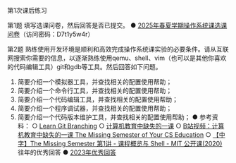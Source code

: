 第1次课后练习

第1题
填写选课问卷，然后回答是否已提交。
● [2025年春夏学期操作系统课选课问卷](http://oscourse2019.mikecrm.com/kwIY4Ti)（访问密码：D7t1y5w4r）

第2题
熟练使用开发环境是顺利和高效完成操作系统课实验的必要条件。请从互联网搜索你需要的信息，以逐渐熟练使用qemu、shell、vim（也可以是其他你喜欢的代码编辑工具）git和gdb等工具。然后回答如下问题。

1. 简要介绍一个模拟器工具，并查找相关的配置使用帮助；
2. 简要介绍一个命令行工具，并查找相关的配置使用帮助；
3. 简要介绍一个代码编辑工具，并查找相关的配置使用帮助；
4. 简要介绍一个程序调试器，并查找相关的配置使用帮助；
5. 简要介绍一个代码版本维护工具，并查找相关的配置使用帮助；
● 参考资料：
    ○ [Learn Git Branching](https://learngitbranching.js.org/?locale=zh_CN)
    ○ [计算机教育中缺失的一课](https://missing-semester-cn.github.io/)
    ○ [B站视频：计算机教育中缺失的一课 The Missing Semester of Your CS Education](https://www.bilibili.com/video/BV1rU4y1h7Qr/)
    ○ [【中字】The Missing Semester 第1讲 - 课程概览与 Shell - MIT 公开课(2020)](https://www.bilibili.com/video/BV1Eo4y1d7KZ/)
往年的优秀回答
● [2023年优秀回答](https://www.yuque.com/xyong-9fuoz/qczol5/uzf18vbnscar3hzi#BO7wm)